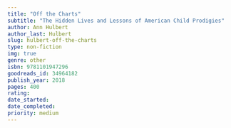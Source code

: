 ```yaml
---
title: "Off the Charts"
subtitle: "The Hidden Lives and Lessons of American Child Prodigies"
author: Ann Hulbert
author_last: Hulbert
slug: hulbert-off-the-charts
type: non-fiction
img: true
genre: other
isbn: 9781101947296
goodreads_id: 34964182
publish_year: 2018
pages: 400
rating: 
date_started:
date_completed:
priority: medium
---
```

